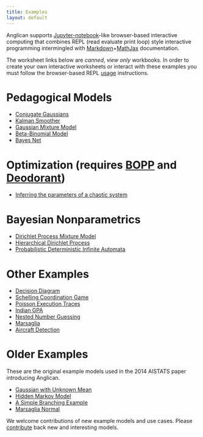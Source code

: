 ```yaml
---
title: Examples
layout: default
---
```


Anglican supports [Jupyter-notebook](http://jupyter.org)-like
browser-based interactive computing that combines REPL (read evaluate print loop) style
interactive programming intermingled with
[Markdown](http://daringfireball.net/projects/markdown/syntax)+[MathJax](https://www.mathjax.org/)
documentation.  

The worksheet links below are _canned_, _view only_ workbooks.  In
order to create your own interactive worksheets or interact with these examples
you must follow the browser-based REPL [usage](../usage) instructions.

# Pedagogical Models

- [Conjugate Gaussians](viewer/?worksheet=gaussian-posteriors)
- [Kalman Smoother](viewer/?worksheet=kalman)
- [Gaussian Mixture Model](viewer/?worksheet=gmm-iris)
- [Beta-Binomial Model](viewer/?worksheet=pencil-factory)
- [Bayes Net](viewer/?worksheet=bayes-net)

# Optimization (requires [BOPP](https://github.com/probprog/bopp) and [Deodorant](https://github.com/probprog/deodorant))
- [Inferring the parameters of a chaotic system](viewer/?source=github&user=probprog&repo=bopp&path=worksheets/chaos.clj)

# Bayesian Nonparametrics

- [Dirichlet Process Mixture Model](viewer/?worksheet=nonparametrics/dp-mixture-model)
- [Hierarchical Dirichlet Process](viewer/?worksheet=nonparametrics/hdp)
- [Probabilistic Deterministic Infinite Automata](viewer/?worksheet=nonparametrics/pdia)

# Other Examples

- [Decision Diagram](viewer/?worksheet=decision-diagram)
- [Schelling Coordination Game](viewer/?worksheet=coordination-game)
- [Poisson Execution Traces](viewer/?worksheet=poisson-trace)
- [Indian GPA](viewer/?worksheet=indian-gpa)
- [Nested Number Guessing](viewer/?worksheet=nested-number-guessing)
- [Marsaglia](viewer/?worksheet=marsaglia)
- [Aircraft Detection](viewer/?worksheet=aircraft)
<!-- - [Birthday](http://www.robots.ox.ac.uk/~fwood/anglican/examples/viewer/?worksheet=birthday)-->

<!-- - [Maximum Likelihood for Logistic Regression](http://www.robots.ox.ac.uk/~fwood/anglican/examples/viewer/?worksheet=logistic-regression-iris) -->

# Older Examples

These are the original example models used in the 2014 AISTATS paper introducing Anglican.

- [Gaussian with Unknown Mean](viewer/?worksheet=aistats/gaussian-aistats)
- [Hidden Markov Model](viewer/?worksheet=aistats/hmm-aistats)
- [A Simple Branching Example](viewer/?worksheet=aistats/branching-aistats)
- [Marsaglia Normal](viewer/?worksheet=aistats/marsaglia-aistats)
<!-- - [Chinese Restaurant Process](http://www.robots.ox.ac.uk/~fwood/anglican/examples/viewer/?worksheet=aistats/crp-aistats) -->


We welcome contributions of new example models and use cases.  Please
 [contribute](../contribute) back new and interesting models.



<!--
# Simple Introductory Examples

- [Addition](sum_equals/index.html)
- [Birthday](birthday/index.html)
- [Gaussian With Unknown Mean](gaussian_unknown_mean/index.html)
- [American and Indian GPA](american_indian_gpa/index.html)

# Common Statistics Models

- [Bayes Net](bayes_net/index.html)
- [Hidden Semi Markov Model](hsmm/index.html)
- [Linear Regression](linear_regression/index.html)
- [Logistic Regression](logistic_regression/index.html)
- [Kalman Filter](kalman_filter/index.html)
- [Bayesian Neural Net](neural_net/index.html)

# Bayesian Nonparametrics

- [Dirichlet Process Mixture Model](dp_mixture_model/index.html)

# Program Your Own

- [Marsaglia](marsaglia/index.html)
- [Influence Diagram](influence_diagram/index.html)

# Advanced

- [Arithmetic Functions Induction](arithmetic_functions/index.html)
- [Automata Structure Learning](pdia/index.html)-->
